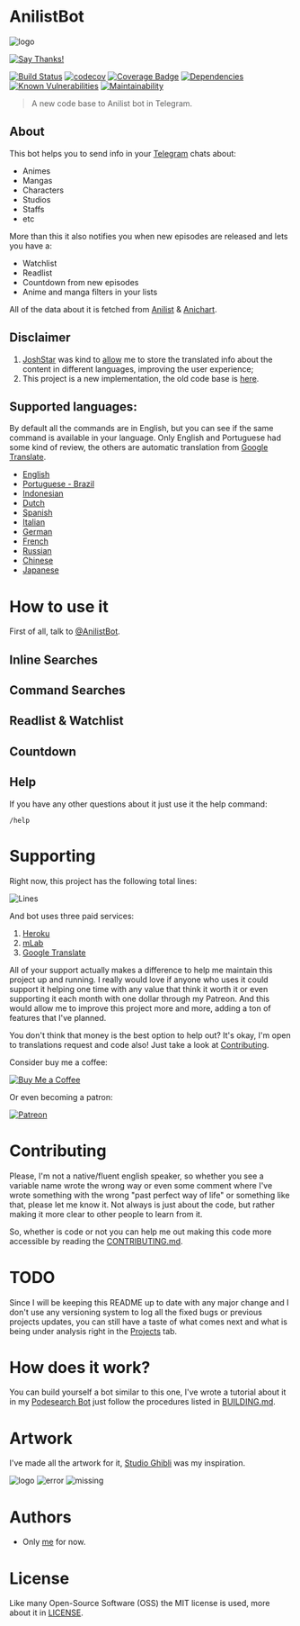 # AnilistBot

![logo](./others/img/logo/logo.png)

[![Say Thanks!](https://img.shields.io/badge/Say%20Thanks-!-1EAEDB.svg?longCache=true&style=for-the-badge)](https://saythanks.io/to/Fazendaaa)

[![Build Status](https://img.shields.io/travis/Fazendaaa/AnilistBot.svg?style=flat-square)](https://travis-ci.org/Fazendaaa/AnilistBot)
[![codecov](https://img.shields.io/codecov/c/github/Fazendaaa/AnilistBot.svg?style=flat-square)](https://codecov.io/gh/Fazendaaa/AnilistBot)
[![Coverage Badge](https://img.shields.io/codacy/grade/ce230276b4284f47a91e0ab6ef644736.svg?style=flat-square)](https://www.codacy.com/app/Fazendaaa/AnilistBot?utm_source=github.com&amp;utm_medium=referral&amp;utm_content=Fazendaaa/AnilistBot&amp;utm_campaign=Badge_Grade)
[![Dependencies](https://david-dm.org/Fazendaaa/AnilistBot.svg?style=flat-square)](https://codeclimate.com/github/Fazendaaa/AnilistBot/master/package.json)
[![Known Vulnerabilities](https://snyk.io/test/github/fazendaaa/podsearch_bot/badge.svg?targetFile=package.json)](https://snyk.io/test/github/fazendaaa/podsearch_bot?targetFile=package.json)
[![Maintainability](https://api.codeclimate.com/v1/badges/3183be464438842a30b3/maintainability)](https://codeclimate.com/github/Fazendaaa/AnilistBot/maintainability)

> A new code base to Anilist bot in Telegram.

## About
This bot helps you to send info in your [Telegram](https://telegram.org/) chats about:
* Animes
* Mangas
* Characters
* Studios
* Staffs
* etc

More than this it also notifies you when new episodes are released and lets you have a:
* Watchlist
* Readlist
* Countdown from new episodes
* Anime and manga filters in your lists

All of the data about it is fetched from [Anilist](http://anilist.co/) & [Anichart](http://anichart.net/).

## Disclaimer
1. [JoshStar](https://github.com/joshstar) was kind to [allow](https://github.com/AniList/ApiV2-GraphQL-Docs/issues/50#event-1794658906) me to store the translated info about the content in different languages, improving the user experience;
2. This project is a new implementation, the old code base is [here](https://github.com/Fazendaaa/Anilist-bot).

## Supported languages:
By default all the commands are in English, but you can see if the same command is available in your language. Only English and Portuguese had some kind of review, the others are automatic translation from [Google Translate](https://translate.google.com/).

* [English](./others/locales/en.yaml)
* [Portuguese - Brazil](./others/locales/pt.yaml)
* [Indonesian](./others/locales/id.yaml)
* [Dutch](./others/locales/nl.yaml)
* [Spanish](./others/locales/es.yaml)
* [Italian](./others/locales/it.yaml)
* [German](./others/locales/de.yaml)
* [French](./others/locales/fr.yaml)
* [Russian](./others/locales/ru.yaml)
* [Chinese](./others/locales/zh.yaml)
* [Japanese](./others/locales/jp.yaml)

# How to use it
First of all, talk to [@AnilistBot](http://t.me/anilistbot).

## Inline Searches

## Command Searches

## Readlist & Watchlist

## Countdown

## Help
If you have any other questions about it just use it the help command:

```
/help
```
# Supporting

Right now, this project has the following total lines:

![Lines](https://img.shields.io/badge/dynamic/json.svg?style=for-the-badge&label=Lines&url=https%3A%2F%2Fraw.githubusercontent.com%2FFazendaaa%2FAnilistBot%2Fmaster%2Fstats.json&query=%24.TOTAL.lines&colorB=red)

And bot uses three paid services:
1. [Heroku](http://heroku.com/)
2. [mLab](https://mlab.com/)
3. [Google Translate](https://translate.google.com/)

All of your support actually makes a difference to help me maintain this project up and running. I really would love if anyone who uses it could support it helping one time with any value that think it worth it or even supporting it each month with one dollar through my Patreon. And this would allow me to improve this project more and more, adding a ton of features that I've planned.

You don't think that money is the best option to help out? It's okay, I'm open to translations request and code also! Just take a look at [Contributing](#contributing).

Consider buy me a coffee:

[![Buy Me a Coffee](https://www.buymeacoffee.com/assets/img/custom_images/orange_img.png)](https://www.buymeacoffee.com/Fazenda)

Or even becoming a patron:

[![Patreon](https://c5.patreon.com/external/logo/become_a_patron_button.png)](https://www.patreon.com/Fazenda/overview)

# Contributing
Please, I'm not a native/fluent english speaker, so whether you see a variable name wrote the wrong way or even some comment where I've wrote something with the wrong "past perfect way of life" or something like that, please let me know it. Not always is just about the code, but rather making it more clear to other people to learn from it.

So, whether is code or not you can help me out making this code more accessible by reading the [CONTRIBUTING.md](./docs/contributing/CONTRIBUTING.md).

# TODO
Since I will be keeping this README up to date with any major change and I don't use any versioning system to log all the fixed bugs or previous projects updates, you can still have a taste of what comes next and what is being under analysis right in the [Projects](https://github.com/Fazendaaa/AnilistBot/projects/) tab.

# How does it work?
You can build yourself a bot similar to this one, I've wrote a tutorial about it in my [Podesearch Bot](https://github.com/Fazendaaa/podsearch_bot) just follow the procedures listed in [BUILDING.md](https://github.com/Fazendaaa/podsearch_bot/blob/master/docs/building/BUILDING.md).

# Artwork
I've made all the artwork for it, [Studio Ghibli](https://www.studioghibli.com.au/) was my inspiration.

![logo](./others/img/logo/logo.png)
![error](./others/img/error/error.png)
![missing](./others/img/missing/missing.png)

# Authors
* Only [me](https://github.com/Fazendaaa) for now.

# License
Like many Open-Source Software (OSS) the MIT license is used, more about it in [LICENSE](./LICENSE).
